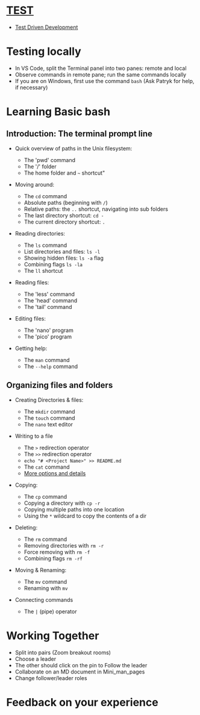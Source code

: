 # [TEST](https://forms.gle/1pSWCpNheeSqKHx27)
* [Test Driven Development](https://en.wikipedia.org/wiki/Test-driven_development)


# Testing locally

* In VS Code, split the Terminal panel into two panes: remote and local
* Observe commands in remote pane; run the same commands locally
* If you are on Windows, first use the command `bash`
  (Ask Patryk for help, if necessary)

# Learning Basic bash

## Introduction: The terminal prompt line
* Quick overview of paths in the Unix filesystem:
  - The 'pwd' command
  - The '/' folder
  - The home folder and `~` shortcut"

* Moving around:
  - The `cd` command
  - Absolute paths (beginning with `/`)
  - Relative paths: the `..` shortcut, navigating into sub folders
  - The last directory shortcut: `cd -`
  - The current directory shortcut: `.`
* Reading directories:
  - The `ls` command
  - List directories and files: `ls -l`
  - Showing hidden files: `ls -a` flag
  - Combining flags `ls -la`
  - The `ll` shortcut
* Reading files:
  - The 'less' command
  - The 'head' command
  - The 'tail' command
* Editing files:
  - The 'nano' program
  - The 'pico' program
* Getting help:
  - The `man` command
  - The `--help` command

## Organizing files and folders
* Creating Directories & files:
  - The `mkdir` command
  - The `touch` command
  - The `nano` text editor

* Writing to a file
  - The `>` redirection operator
  - The `>>` redirection operator
  - `echo "# <Project Name>" >> README.md`
  - The `cat` command
  - [More options and details](https://linuxize.com/post/bash-write-to-file/)

* Copying:
  - The `cp` command
  - Copying a directory with `cp -r`
  - Copying multiple paths into one location
  - Using the `*` wildcard to copy the contents of a dir

* Deleting:
  - The `rm` command
  - Removing directories with `rm -r`
  - Force removing with `rm -f`
  - Combining flags `rm -rf`

* Moving & Renaming:
  - The `mv` command
  - Renaming with `mv`

* Connecting commands
  - The `|` (pipe) operator


# Working Together

* Split into pairs (Zoom breakout rooms)
* Choose a leader
* The other should click on the pin to Follow the leader
* Collaborate on an MD document in Mini_man_pages
* Change follower/leader roles

# Feedback on your experience
